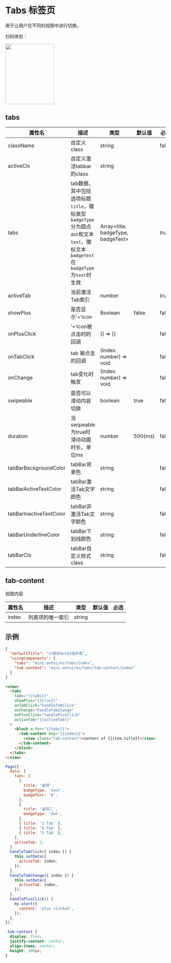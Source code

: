# Tabs 标签页

用于让用户在不同的视图中进行切换。

扫码体验：

<img src="https://gw.alipayobjects.com/zos/rmsportal/QrAcpDwscNMUBvtQtVEm.jpeg" width="154" height="190" />

## tabs

| 属性名 | 描述 | 类型 | 默认值 | 必选 |
|----|----|----|----|----|
| className | 自定义class | string | | false |
| activeCls | 自定义激活tabbar的class | string | | |
| tabs | tab数据，其中包括选项标题`title`，徽标类型`badgeType`分为圆点`dot`和文本`text`，徽标文本`badgeText`在`badgeType`为`text`时生效 | Array<title, badgeType, badgeText> |  | true |
| activeTab | 当前激活Tab索引	| number |  | true |
| showPlus | 是否显示‘+’icon | Boolean | false | false |
| onPlusClick | ‘+’icon被点击时的回调 | () => {} |  | false |
| onTabClick | tab 被点击的回调 | (index: number) => void | | false |
| onChange | tab变化时触发 | (index: number) => void | | false |
| swipeable | 是否可以滑动内容切换 | boolean | true | false |
| duration | 当swipeable为true时滑动动画时长，单位ms	| number | 500(ms) | false |
| tabBarBackgroundColor | tabBar背景色	| string | | false |
| tabBarActiveTextColor | tabBar激活Tab文字颜色	| string | | false |
| tabBarInactiveTextColor | tabBar非激活Tab文字颜色 | string | | false |
| tabBarUnderlineColor | tabBar下划线颜色 | string | | false |
| tabBarCls | tabBar自定义样式class | string | | false |


## tab-content

视图内容

| 属性名 | 描述 | 类型 | 默认值 | 必选 |
|----|----|----|----|----|
| index | 列表项的唯一索引 | string | | | |

## 示例

```json
{
  "defaultTitle": "小程序AntUI组件库",
  "usingComponents": {
    "tabs": "mini-antui/es/tabs/index",
    "tab-content": "mini-antui/es/tabs/tab-content/index"
  }
}
```

```html
<view>
  <tabs
    tabs="{{tabs}}"
    showPlus="{{true}}"
    onTabClick="handleTabClick"
    onChange="handleTabChange"
    onPlusClick="handlePlusClick"
    activeTab="{{activeTab}}"
  >
    <block a:for="{{tabs}}">
      <tab-content key="{{index}}">
        <view class="tab-content">content of {{item.title}}</view>
      </tab-content>
    </block>
  </tabs>
</view>
```

```javascript
Page({
  data: {
    tabs: [
      {
        title: '选项',
        badgeType: 'text',
        badgeText: '6',
      },
      {
        title: '选项二',
        badgeType: 'dot',
      },
      { title: '3 Tab' },
      { title: '4 Tab' },
      { title: '5 Tab' },
    ],
    activeTab: 2,
  },
  handleTabClick({ index }) {
    this.setData({
      activeTab: index,
    });
  },
  handleTabChange({ index }) {
    this.setData({
      activeTab: index,
    });
  },
  handlePlusClick() {
    my.alert({
      content: 'plus clicked',
    });
  },
});
```

```css
.tab-content {
  display: flex;
  justify-content: center;
  align-items: center;
  height: 300px;
}
```